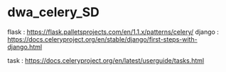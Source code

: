 # dwa_celery_SD

flask : https://flask.palletsprojects.com/en/1.1.x/patterns/celery/
django : https://docs.celeryproject.org/en/stable/django/first-steps-with-django.html

task : https://docs.celeryproject.org/en/latest/userguide/tasks.html
